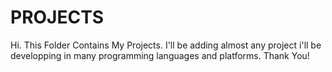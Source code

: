 # PROJECTS
Hi. This Folder Contains My Projects.
I'll be adding almost any project i'll be developping in many programming languages and platforms.
Thank You!
